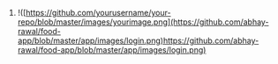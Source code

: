 1. !([https://github.com/yourusername/your-repo/blob/master/images/yourimage.png](https://github.com/abhay-rawal/food-app/blob/master/app/images/login.png)https://github.com/abhay-rawal/food-app/blob/master/app/images/login.png)
